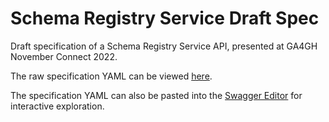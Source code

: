 # Schema Registry Service Draft Spec

Draft specification of a Schema Registry Service API, presented at GA4GH November Connect 2022.

The raw specification YAML can be viewed [here](./schema-registry-service.yaml).

The specification YAML can also be pasted into the [Swagger Editor](https://editor.swagger.io/) for interactive exploration.
